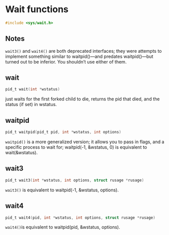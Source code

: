 # Wait functions #

```C
#include <sys/wait.h>
```

## Notes ##

`wait3()` and `wait4()` are both deprecated interfaces; they were attempts to implement something similar to waitpid()—and predates waitpid()—but turned out to be inferior. You shouldn’t use either of them.

## wait ##

```C
pid_t wait(int *wstatus)
```

just waits for the first forked child to die, returns the pid that died, and the status (if set) in wstatus.

## waitpid ##

```C
pid_t waitpid(pid_t pid, int *wstatus, int options)
```

`waitpid()` is a more generalized version; it allows you to pass in flags, and a specific process to wait for; waitpid(-1, &wstatus, 0) is equivalent to wait(&wstatus).

## wait3 ##

```C
pid_t wait3(int *wstatus, int options, struct rusage *rusage)
```

`wait3()` is equivalent to waitpid(-1, &wstatus, options).

## wait4 ##

```C
pid_t wait4(pid, int *wstatus, int options, struct rusage *rusage)
```

`wait4()`is equivalent to waitpid(pid, &wstatus, options).
